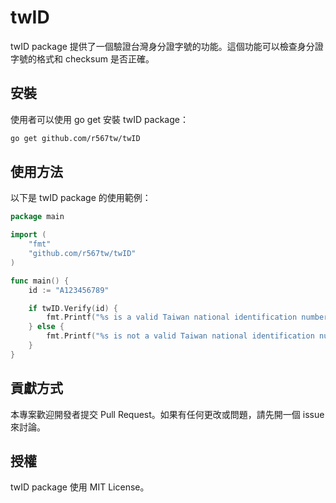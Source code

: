 # twID
twID package 提供了一個驗證台灣身分證字號的功能。這個功能可以檢查身分證字號的格式和 checksum 是否正確。

## 安裝
使用者可以使用 go get 安裝 twID package：
```bash
go get github.com/r567tw/twID
```

## 使用方法
以下是 twID package 的使用範例：
```go
package main

import (
	"fmt"
	"github.com/r567tw/twID"
)

func main() {
	id := "A123456789"

	if twID.Verify(id) {
		fmt.Printf("%s is a valid Taiwan national identification number.\n", id)
	} else {
		fmt.Printf("%s is not a valid Taiwan national identification number.\n", id)
	}
}
```

## 貢獻方式
本專案歡迎開發者提交 Pull Request。如果有任何更改或問題，請先開一個 issue 來討論。

## 授權
twID package 使用 MIT License。



